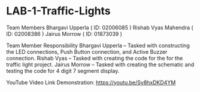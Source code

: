 # LAB-1-Traffic-Lights

Team Members
Bhargavi Upperla ( ID: 02006085 )
Rishab Vyas Mahendra ( ID: 02008386 )
Jairus Morrow ( ID: 01873039 )

Team Member Responsibility
Bhargavi Upperla – Tasked with constructing the LED connections, Push Button connection, and Active Buzzer connection.
Rishab Vyas – Tasked with creating the code for the for the traffic light project.
Jairus Morrow – Tasked with creating the schematic and testing the code for 4 digit 7 segment display.

YouTube Video Link Demonstration: https://youtu.be/Sy8hxDKD4YM
